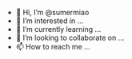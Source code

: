 - 👋 Hi, I’m @sumermiao
- 👀 I’m interested in ...
- 🌱 I’m currently learning ...
- 💞️ I’m looking to collaborate on ...
- 📫 How to reach me ...

<!---
sumermiao/sumermiao is a ✨ special ✨ repository because its `README.md` (this file) appears on your GitHub profile.
You can click the Preview link to take a look at your changes.
--->
